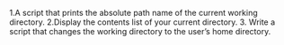 1.A script that prints the absolute path name of the current working directory.
2.Display the contents list of your current directory.
3. Write a script that changes the working directory to the user’s home directory.
